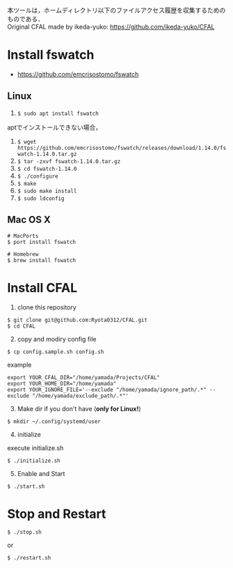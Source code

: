 本ツールは，ホームディレクトリ以下のファイルアクセス履歴を収集するためのものである．  
Original CFAL made by ikeda-yuko: https://github.com/ikeda-yuko/CFAL

# Install fswatch
+ https://github.com/emcrisostomo/fswatch

## Linux
1. `$ sudo apt install fswatch`

aptでインストールできない場合，

1. `$ wget https://github.com/emcrisostomo/fswatch/releases/download/1.14.0/fswatch-1.14.0.tar.gz`
2. `$ tar -zxvf fswatch-1.14.0.tar.gz`
3. `$ cd fswatch-1.14.0`
4. `$ ./configure`
5. `$ make`
6. `$ sudo make install`
7. `$ sudo ldconfig`

## Mac OS X
```
# MacPorts
$ port install fswatch
	
# Homebrew
$ brew install fswatch
```

# Install CFAL

1. clone this repository

```
$ git clone git@github.com:Ryota0312/CFAL.git
$ cd CFAL
```

2. copy and modiry config file
   
```
$ cp config.sample.sh config.sh
```

example

```
export YOUR_CFAL_DIR="/home/yamada/Projects/CFAL"
export YOUR_HOME_DIR="/home/yamada"
export YOUR_IGNORE_FILE='--exclude "/home/yamada/ignore_path/.*" --exclude "/home/yamada/exclude_path/.*"'
```

3. Make dir if you don't have (**only for Linux!**)

```
$ mkdir ~/.config/systemd/user
```

4. initialize

execute initialize.sh
```
$ ./initialize.sh
```

5. Enable and Start

```
$ ./start.sh
```

# Stop and Restart

 ```
 $ ./stop.sh
```

 or

 ```
 $ ./restart.sh
 ```
